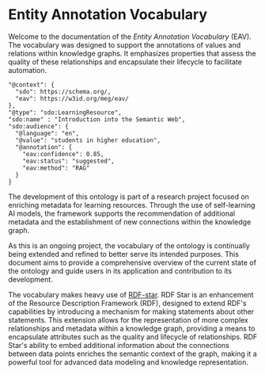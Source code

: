 # Entity Annotation Vocabulary


Welcome to the documentation of the *Entity Annotation Vocabulary* (EAV).  The vocabulary was designed to support the annotations of values and relations within knowledge graphs. It emphasizes properties that assess the quality of these relationships and encapsulate their lifecycle to facilitate automation.


```jsonld
"@context": {
  "sdo": https://schema.org/,
  "eav": https://w3id.org/meg/eav/
},
"@type": "sdo:LearningResource",
"sdo:name" : "Introduction into the Semantic Web",
"sdo:audience": {
  "@language": "en",
  "@value": "students in higher education",
  "@annotation": {
    "eav:confidence": 0.85, 
    "eav:status": "suggested", 
    "eav:method": "RAG"
  }
}

```

The development of this ontology is part of a research project focused on enriching metadata for learning resources. Through the use of self-learning AI models, the framework supports the recommendation of additional metadata and the establishment of new connections within the knowledge graph.

As this is an ongoing project, the vocabulary of the ontology is continually being extended and refined to better serve its intended purposes. This document aims to provide a comprehensive overview of the current state of the ontology and guide users in its application and contribution to its development. 

The vocabulary makes heavy use of [RDF-star](https://www.w3.org/2022/08/rdf-star-wg-charter/). RDF Star is an enhancement of the Resource Description Framework (RDF), designed to extend RDF's capabilities by introducing a mechanism for making statements about other statements. This extension allows for the representation of more complex relationships and metadata within a knowledge graph, providing a means to encapsulate attributes such as the quality and lifecycle of relationships. RDF Star's ability to embed additional information about the connections between data points enriches the semantic context of the graph, making it a powerful tool for advanced data modeling and knowledge representation.